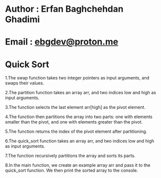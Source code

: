 # Author : Erfan Baghchehdan Ghadimi

# Email : ebgdev@proton.me

# Quick Sort



1.The swap function takes two integer pointers as input arguments, and swaps their values.

2.The partition function takes an array arr, and two indices low and high as input arguments.

3.The function selects the last element arr[high] as the pivot element.

4.The function then partitions the array into two parts: one with elements smaller than the pivot, 
  and one with elements greater than the pivot.

5.The function returns the index of the pivot element after partitioning.

6.The quick_sort function takes an array arr, and two indices low and high as input arguments.

7.The function recursively partitions the array and sorts its parts.

8.In the main function, we create an example array arr and pass it to the quick_sort function. 
  We then print the sorted array to the console.
